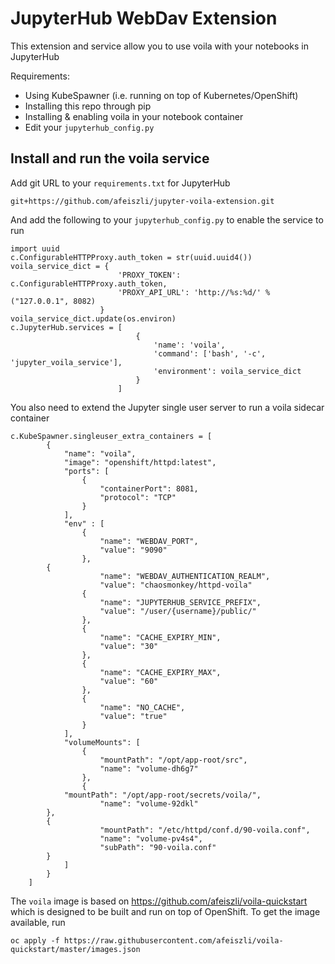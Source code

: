 # JupyterHub WebDav Extension

This extension and service allow you to use voila with your notebooks in JupyterHub

Requirements:

* Using KubeSpawner (i.e. running on top of Kubernetes/OpenShift)
* Installing this repo through pip
* Installing & enabling voila in your notebook container
* Edit your `jupyterhub_config.py`

## Install and run the voila service
Add git URL to your `requirements.txt` for JupyterHub

```
git+https://github.com/afeiszli/jupyter-voila-extension.git
```

And add the following to your `jupyterhub_config.py` to enable the service to run

```
import uuid
c.ConfigurableHTTPProxy.auth_token = str(uuid.uuid4())
voila_service_dict = {
                        'PROXY_TOKEN': c.ConfigurableHTTPProxy.auth_token,
                        'PROXY_API_URL': 'http://%s:%d/' % ("127.0.0.1", 8082)
                    }
voila_service_dict.update(os.environ)
c.JupyterHub.services = [
                            {
                                'name': 'voila',
                                'command': ['bash', '-c', 'jupyter_voila_service'],
                                'environment': voila_service_dict
                            }
                        ]
```

You also need to extend the Jupyter single user server to run a voila sidecar container

```
c.KubeSpawner.singleuser_extra_containers = [
        {
            "name": "voila",
            "image": "openshift/httpd:latest",
            "ports": [
                {
                    "containerPort": 8081,
                    "protocol": "TCP"
                }
            ],
            "env" : [
                {
                    "name": "WEBDAV_PORT",
                    "value": "9090"
                },
		{
            	    "name": "WEBDAV_AUTHENTICATION_REALM",
                    "value": "chaosmonkey/httpd-voila"
                {
                    "name": "JUPYTERHUB_SERVICE_PREFIX",
                    "value": "/user/{username}/public/"
                },
                {
                    "name": "CACHE_EXPIRY_MIN",
                    "value": "30"
                },
                {
                    "name": "CACHE_EXPIRY_MAX",
                    "value": "60"
                },
                {
                    "name": "NO_CACHE",
                    "value": "true"
                }
            ],
            "volumeMounts": [
                {
                    "mountPath": "/opt/app-root/src",
                    "name": "volume-dh6g7"
                },
                {
		    "mountPath": "/opt/app-root/secrets/voila/",
                    "name": "volume-92dkl"
 		},
		{
            	    "mountPath": "/etc/httpd/conf.d/90-voila.conf",
                    "name": "volume-pv4s4",
                    "subPath": "90-voila.conf"
		}
            ]
        }
    ]
```

The `voila` image is based on https://github.com/afeiszli/voila-quickstart which is designed to be built and run on top of OpenShift. To get the image available, run

```
oc apply -f https://raw.githubusercontent.com/afeiszli/voila-quickstart/master/images.json
```

